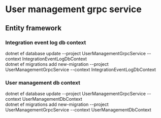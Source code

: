 ﻿# User management grpc service

## Entity framework

### Integration event log db context
dotnet ef database update --project UserManagementGrpcService --context IntegrationEventLogDbContext  
dotnet ef migrations add new-migration --project UserManagementGrpcService --context IntegrationEventLogDbContext  

### User management db context
dotnet ef database update --project UserManagementGrpcService --context UserManagementDbContext  
dotnet ef migrations add new-migration --project UserManagementGrpcService --context UserManagementDbContext  